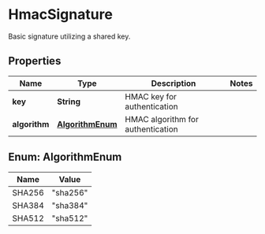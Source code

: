 

# HmacSignature

Basic signature utilizing a shared key.

## Properties

| Name | Type | Description | Notes |
|------------ | ------------- | ------------- | -------------|
|**key** | **String** | HMAC key for authentication |  |
|**algorithm** | [**AlgorithmEnum**](#AlgorithmEnum) | HMAC algorithm for authentication |  |



## Enum: AlgorithmEnum

| Name | Value |
|---- | -----|
| SHA256 | &quot;sha256&quot; |
| SHA384 | &quot;sha384&quot; |
| SHA512 | &quot;sha512&quot; |



